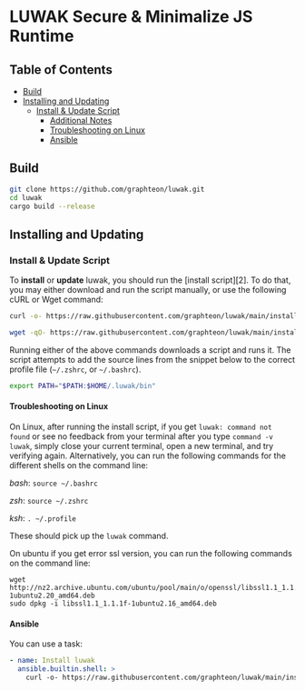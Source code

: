 # LUWAK Secure & Minimalize JS Runtime
## Table of Contents

- [Build](#build)
- [Installing and Updating](#installing-and-updating)
  - [Install & Update Script](#install--update-script)
    - [Additional Notes](#additional-notes)
    - [Troubleshooting on Linux](#troubleshooting-on-linux)
    - [Ansible](#ansible)
## Build

```bash
git clone https://github.com/graphteon/luwak.git
cd luwak
cargo build --release
```

## Installing and Updating

### Install & Update Script

To **install** or **update** luwak, you should run the [install script][2]. To do that, you may either download and run the script manually, or use the following cURL or Wget command:
```sh
curl -o- https://raw.githubusercontent.com/graphteon/luwak/main/install.sh | bash
```
```sh
wget -qO- https://raw.githubusercontent.com/graphteon/luwak/main/install.sh | bash
```

Running either of the above commands downloads a script and runs it. The script attempts to add the source lines from the snippet below to the correct profile file (`~/.zshrc`, or `~/.bashrc`).

```sh
export PATH="$PATH:$HOME/.luwak/bin"
```

#### Troubleshooting on Linux

On Linux, after running the install script, if you get `luwak: command not found` or see no feedback from your terminal after you type `command -v luwak`, simply close your current terminal, open a new terminal, and try verifying again.
Alternatively, you can run the following commands for the different shells on the command line:

*bash*: `source ~/.bashrc`

*zsh*: `source ~/.zshrc`

*ksh*: `. ~/.profile`

These should pick up the `luwak` command.

On ubuntu if you get error ssl version, you can run the following commands on the command line:

```
wget http://nz2.archive.ubuntu.com/ubuntu/pool/main/o/openssl/libssl1.1_1.1.1f-1ubuntu2.20_amd64.deb
sudo dpkg -i libssl1.1_1.1.1f-1ubuntu2.16_amd64.deb
```

#### Ansible

You can use a task:

```yaml
- name: Install luwak
  ansible.builtin.shell: >
    curl -o- https://raw.githubusercontent.com/graphteon/luwak/main/install.sh | bash
```